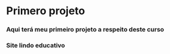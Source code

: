 # Primero projeto 

### Aqui terá meu primeiro projeto a respeito deste curso

### Site lindo educativo

